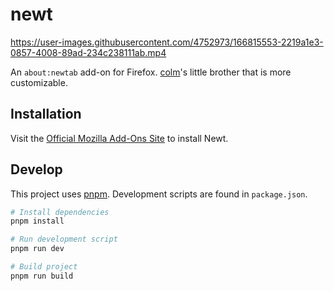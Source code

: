 # newt

https://user-images.githubusercontent.com/4752973/166815553-2219a1e3-0857-4008-89ad-234c238111ab.mp4

An `about:newtab` add-on for Firefox. [colm](https://github.com/kevinfiol/colm)'s little brother that is more customizable.

## Installation

Visit the [Official Mozilla Add-Ons Site](https://addons.mozilla.org/en-US/firefox/addon/newt/) to install Newt.

## Develop

This project uses [pnpm](https://pnpm.io/). Development scripts are found in `package.json`.

```bash
# Install dependencies
pnpm install

# Run development script
pnpm run dev

# Build project
pnpm run build
```